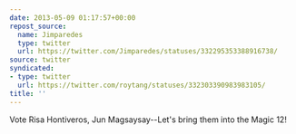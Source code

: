 ```yaml
---
date: 2013-05-09 01:17:57+00:00
repost_source:
  name: Jimparedes
  type: twitter
  url: https://twitter.com/Jimparedes/statuses/332295353388916738/
source: twitter
syndicated:
- type: twitter
  url: https://twitter.com/roytang/statuses/332303390983983105/
title: ''
---
```


Vote Risa Hontiveros, Jun Magsaysay--Let's bring them into the Magic 12!